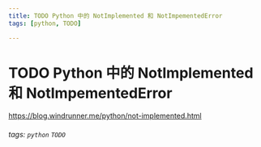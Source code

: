 ```yaml
---
title: TODO Python 中的 NotImplemented 和 NotImpementedError
tags: [python, TODO]

---
```


# TODO Python 中的 NotImplemented 和 NotImpementedError


https://blog.windrunner.me/python/not-implemented.html


###### tags: `python` `TODO`